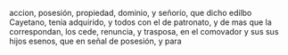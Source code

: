 accion, posesión, propiedad, dominio, y señorío, que dicho edilbo Cayetano, tenía adquirido, y todos con el de patronato, y de mas que la correspondan, los cede, renuncia, y trasposa, en el comovador y sus sus hijos esenos, que en señal de posesión, y para